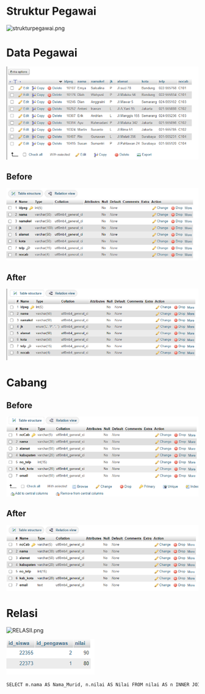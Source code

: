 
# Struktur Pegawai
![strukturpegawai.png](ASET%20PHPMYADMINstrukturpegawai.png)

# Data Pegawai
![pegawai.png](ASET%20PHPMYADMIN/pegawai.png)
## Before
![](ASET%20PHPMYADMIN/before.png)
## After
![strukturpegawai.png](ASET%20PHPMYADMIN/strukturpegawai.png)
# Cabang
## Before 

![cabang.png](ASET%20PHPMYADMIN/cabang.png)

## After
![cabang2.png](ASET%20PHPMYADMIN/cabang2.png)

# Relasi 

![RELASII.png](ASET%20PHPMYADMIN/w.png)

![nilai.png](ASET%20PHPMYADMIN/nilai.png)

```mysql
SELECT m.nama AS Nama_Murid, n.nilai AS Nilai FROM nilai AS n INNER JOIN murid AS m ON m.nis = n.id_siswa WHERE n.nilai > 75;
```
